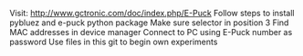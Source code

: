 Visit: http://www.gctronic.com/doc/index.php/E-Puck
Follow steps to install pybluez and e-puck python package
Make sure selector in position 3
Find MAC addresses in device manager 
Connect to PC using E-Puck number as password
Use files in this git to begin own experiments
